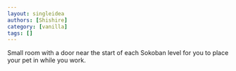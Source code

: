 ```yaml
---
layout: singleidea
authors: [Shishire]
category: [vanilla]
tags: []
---
```

Small room with a door near the start of each Sokoban level for you to place your pet in while you work.
